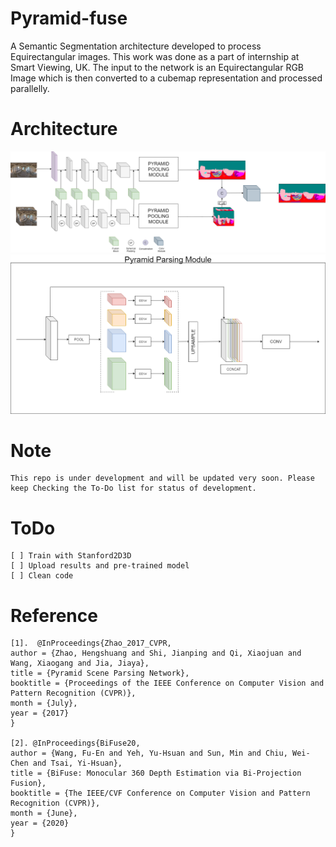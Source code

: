 # Pyramid-fuse


A Semantic Segmentation architecture developed to process Equirectangular images. This work was done as a part of internship at Smart Viewing, UK. The input to the network is an Equirectangular RGB Image which is then converted to a cubemap representation and processed parallelly.


# Architecture

<p align='center'>
<img src='imgs/pfa.png'>
<img src='imgs/psp.png'>
</p>

# Note
```
This repo is under development and will be updated very soon. Please keep Checking the To-Do list for status of development.
```

# ToDo
```
[ ] Train with Stanford2D3D
[ ] Upload results and pre-trained model
[ ] Clean code

```

# Reference
```
[1].  @InProceedings{Zhao_2017_CVPR,
author = {Zhao, Hengshuang and Shi, Jianping and Qi, Xiaojuan and Wang, Xiaogang and Jia, Jiaya},
title = {Pyramid Scene Parsing Network},
booktitle = {Proceedings of the IEEE Conference on Computer Vision and Pattern Recognition (CVPR)},
month = {July},
year = {2017}
}

[2]. @InProceedings{BiFuse20,
author = {Wang, Fu-En and Yeh, Yu-Hsuan and Sun, Min and Chiu, Wei-Chen and Tsai, Yi-Hsuan},
title = {BiFuse: Monocular 360 Depth Estimation via Bi-Projection Fusion},
booktitle = {The IEEE/CVF Conference on Computer Vision and Pattern Recognition (CVPR)},
month = {June},
year = {2020}
}
